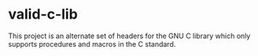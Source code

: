 # valid-c-lib
This project is an alternate set of headers for the GNU C library which only supports procedures and macros in the C standard.
